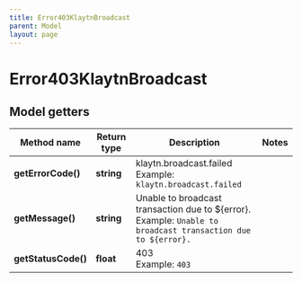 ```yaml
---
title: Error403KlaytnBroadcast
parent: Model
layout: page
---
```


# Error403KlaytnBroadcast

## Model getters

Method name | Return type | Description | Notes
------------ | ------------- | ------------- | -------------
**getErrorCode()** | **string** | klaytn.broadcast.failed <br>Example: `klaytn.broadcast.failed` |
**getMessage()** | **string** | Unable to broadcast transaction due to ${error}. <br>Example: `Unable to broadcast transaction due to ${error}.` |
**getStatusCode()** | **float** | 403 <br>Example: `403` |

